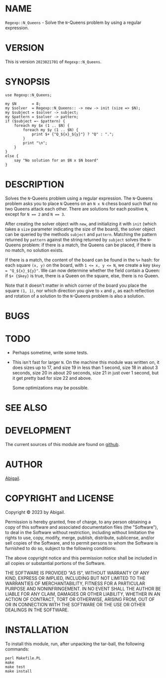 # NAME

`Regexp::N_Queens` - Solve the `N`-Queens problem by using a regular expression.

# VERSION

This is version `2023021701` of `Regexp::N_Queens`.

# SYNOPSIS

~~~~
use Regexp::N_Queens;

my $N       = 8;
my $solver  = Regexp::N_Queens:: -> new -> init (size => $N);
my $subject = $solver -> subject;
my $pattern = $solver -> pattern;
if ($subject =~ $pattern) {
    foreach my $x (1 .. $N) {
        foreach my $y (1 .. $N) {
            print $+ {"Q_${x}_${y}"} ? "Q" : ".";
        }
        print "\n";
    }
}
else {
    say "No solution for an $N x $N board"
}
~~~~

# DESCRIPTION

Solves the `N`-Queens problem using a regular expression. The `N`-Queens
problem asks you to place `N` Queens on an `N x N` chess board such that
no two Queens attack each other. There are solutions for each positive
`N`, except for `N == 2` and `N == 3`.

After creating the solver object with `new`, and initializing it with
`init` (which takes a `size` parameter indicating the size of the
board), the solver object can be queried by the methods `subject` and
`pattern`. Matching the pattern returned by `pattern` against the string
returned by `subject` solves the `N`-Queens problem: if there is a
match, the Queens can be placed, if there is no match, no solution
exists.

If there is a match, the content of the board can be found in the `%+`
hash: for each square `(x, y)` on the board, with `1 <= x, y <= N`, we
create a key `$key = "Q_${x}_${y}"`. We can now determine whether the
field contain a Queen: if `$+ {$key}` is true, there is a Queen on the
square, else, there is no Queen.

Note that it doesn't matter in which corner of the board you place the
square `(1, 1)`, nor which direction you give to `x` and `y`, as each
reflection and rotation of a solution to the `N`-Queens problem is also
a solution.

# BUGS

# TODO
* Perhaps sometime, write some tests.
* This isn't fast for larger `N`. On the machine this module was written
  on, it does sizes up to 17, and size 19 in less than 1 second, size 18
  in about 3 seconds, size 20 in about 20 seconds, size 21 in just over
  1 second, but it get pretty bad for size 22 and above.

  Some optimizations may be possible.

# SEE ALSO

# DEVELOPMENT

The current sources of this module are found on
[github](https://github.com/Abigail/Regexp-N_Queens).

# AUTHOR

[Abigail](mailto:cpan@abigail.freedom.nl).

# COPYRIGHT and LICENSE

Copyright &copy; 2023 by Abigail.

Permission is hereby granted, free of charge, to any person obtaining a
copy of this software and associated documentation files (the
"Software"), to deal in the Software without restriction, including
without limitation the rights to use, copy, modify, merge, publish,
distribute, sublicense, and/or sell copies of the Software, and to
permit persons to whom the Software is furnished to do so, subject to
the following conditions:

The above copyright notice and this permission notice shall be included
in all copies or substantial portions of the Software.

THE SOFTWARE IS PROVIDED "AS IS", WITHOUT WARRANTY OF ANY KIND, EXPRESS
OR IMPLIED, INCLUDING BUT NOT LIMITED TO THE WARRANTIES OF
MERCHANTABILITY, FITNESS FOR A PARTICULAR PURPOSE AND NONINFRINGEMENT.
IN NO EVENT SHALL THE AUTHOR BE LIABLE FOR ANY CLAIM, DAMAGES OR OTHER
LIABILITY, WHETHER IN AN ACTION OF CONTRACT, TORT OR OTHERWISE, ARISING
FROM, OUT OF OR IN CONNECTION WITH THE SOFTWARE OR THE USE OR OTHER
DEALINGS IN THE SOFTWARE.

# INSTALLATION
To install this module, run, after unpacking the tar-ball, the following
commands:

~~~~
perl Makefile.PL
make
make test
make install
~~~~

